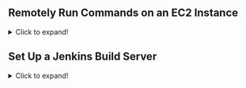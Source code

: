 ## Remotely Run Commands on an EC2 Instance
<details>
<summary>Click to expand!</summary>
  
### Step 1. Create an Identity and Access Management (IAM) role
<details>

1. Attach Policy AmazonEC2RoleforSSM  
![image](https://user-images.githubusercontent.com/4485129/114269403-7fe2c400-9a24-11eb-95ed-e41128c01a0b.png)

2. Assign name <mark> EnablesEC2ToAccessSystemsManagerRole</mark> to role
![image](https://user-images.githubusercontent.com/4485129/114269442-bd475180-9a24-11eb-9373-71c455d8ac38.png)
3. Create the role.
![image](https://user-images.githubusercontent.com/4485129/114269500-0e574580-9a25-11eb-9140-94c07fbf2b37.png)

</details>


### Step 2. Create an EC2 instance
<details>
1. Attach role IAM Role created above **EnablesEC2ToAccessSystemsManagerRole** to EC2 instance.

![image](https://user-images.githubusercontent.com/4485129/114269580-99d0d680-9a25-11eb-8ec4-d54e0706f443.png)

</details>

### Step 3. Update the Systems Manager Agent
<details>
  
Go to AWS Systems Manager -> Fleet Manager -> Managed Instances 
![image](https://user-images.githubusercontent.com/4485129/114269783-5dea4100-9a26-11eb-9bf9-358875f94898.png)

Select Node Management -> Run Command
Select **AWS-UpdateSSMAgent.** in **Command Document**
![image](https://user-images.githubusercontent.com/4485129/114269922-2039e800-9a27-11eb-8384-a275ba408146.png)

Select **Choose instances manually** in **Target**  
![image](https://user-images.githubusercontent.com/4485129/114269974-6ee78200-9a27-11eb-9fec-257c9b6cb00e.png)

1. A numbered
2. list
   * With some
   * Sub bullets
</details>

### Step 4. Run a Remote Shell Script
<details>

1. A numbered
2. list
   * With some
   * Sub bullets
</details>

### Step 5. Terminate Your Resources
<details>

1. A numbered
2. list
   * With some
   * Sub bullets
</details>


</details>


## Set Up a Jenkins Build Server
<details>
<summary>Click to expand!</summary>
  
Introduction

### Step 1: Set Up Prerequisites
<details>
  
1. A numbered
2. list
   * With some
   * Sub bullets
</details>


### Step 2: Launch an EC2 Instance
<details>

1. Create a Security Group for Your Amazon EC2 Instance
2. Launch Your EC2 Instance
   * 1
   * 2
</details>



### Step 3: Install and Configure Jenkins
<details>

1. Connect to Your Linux Instance
2. Download and Install Jenkins
3. Configure Jenkins
</details>


### Step 5. Step 4: Clean Up
<details>

1. Additional Resources

</details>

</details>
